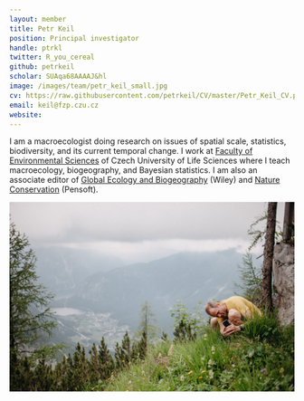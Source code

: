 ```yaml
---
layout: member
title: Petr Keil
position: Principal investigator
handle: ptrkl
twitter: R_you_cereal
github: petrkeil
scholar: SUAqa68AAAAJ&hl
image: /images/team/petr_keil_small.jpg
cv: https://raw.githubusercontent.com/petrkeil/CV/master/Petr_Keil_CV.pdf
email: keil@fzp.czu.cz
website:
---
```


I am a macroecologist doing research on issues of spatial scale, statistics, biodiversity, and its current temporal change. I work at [Faculty of Environmental Sciences](https://www.fzp.czu.cz/en/) of Czech University of Life Sciences where I teach macroecology, biogeography, and Bayesian statistics. I am also an associate editor of [Global Ecology and Biogeography](https://onlinelibrary.wiley.com/journal/14668238#pane-01cbe741-499a-4611-874e-1061f1f4679e01) (Wiley) and [Nature Conservation](https://natureconservation.pensoft.net/) (Pensoft).

![PK](../../images/team/petr_keil_alps.png)


